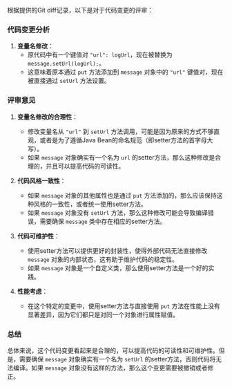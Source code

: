 根据提供的Git diff记录，以下是对于代码变更的评审：

### 代码变更分析

1. **变量名修改**：
   - 原代码中有一个键值对 `"url": logUrl`，现在被替换为 `message.setUrl(logUrl);`。
   - 这意味着原本通过 `put` 方法添加到 `message` 对象中的 `"url"` 键值对，现在被直接通过 `setUrl` 方法设置。

### 评审意见

1. **变量名修改的合理性**：
   - 修改变量名从 `"url"` 到 `setUrl` 方法调用，可能是因为原来的方式不够直观，或者是为了遵循Java Bean的命名规范（即setter方法的首字母大写）。
   - 如果 `message` 对象确实有一个名为 `url` 的setter方法，那么这种修改是合理的，并且可以提高代码的可读性。

2. **代码风格一致性**：
   - 如果 `message` 对象的其他属性也是通过 `put` 方法添加的，那么应该保持这种风格的一致性，或者统一使用setter方法。
   - 如果 `message` 对象没有 `setUrl` 方法，那么这种修改可能会导致编译错误，需要确保 `message` 类中存在相应的setter方法。

3. **代码可维护性**：
   - 使用setter方法可以提供更好的封装性，使得外部代码无法直接修改 `message` 对象的内部状态，这有助于维护代码的稳定性。
   - 如果 `message` 对象是一个自定义类，那么使用setter方法是一个好的实践。

4. **性能考虑**：
   - 在这个特定的变更中，使用setter方法与直接使用 `put` 方法在性能上没有显著差异，因为它们都只是对同一个对象进行属性赋值。

### 总结

总体来说，这个代码变更看起来是合理的，可以提高代码的可读性和可维护性。但是，需要确保 `message` 对象确实有一个名为 `setUrl` 的setter方法，否则代码将无法编译。如果 `message` 对象没有这样的方法，那么这个变更需要被撤销或者修正。